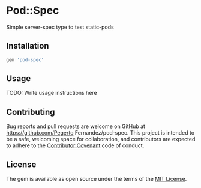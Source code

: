 # Pod::Spec

Simple server-spec type to test static-pods

## Installation

```ruby
gem 'pod-spec'
```
## Usage

TODO: Write usage instructions here


## Contributing

Bug reports and pull requests are welcome on GitHub at https://github.com/Pegerto Fernandez/pod-spec. This project is intended to be a safe, welcoming space for collaboration, and contributors are expected to adhere to the [Contributor Covenant](http://contributor-covenant.org) code of conduct.


## License

The gem is available as open source under the terms of the [MIT License](http://opensource.org/licenses/MIT).
